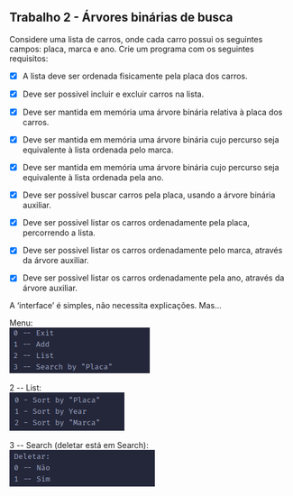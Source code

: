 ## Trabalho 2 - Árvores binárias de busca

Considere uma lista de carros, onde cada carro possui os seguintes campos: placa, marca e ano. Crie um programa com os seguintes requisitos:

  - [X]  A lista deve ser ordenada fisicamente pela placa dos carros.

- [X]  Deve ser possivel incluir e excluir carros na lista.

- [X]    Deve ser mantida em memória uma árvore binária relativa à placa dos carros.

- [X]    Deve ser mantida em memória uma árvore binária cujo percurso seja equivalente à lista ordenada pelo marca.

- [X]    Deve ser mantida em memória uma árvore binária cujo percurso seja equivalente à lista ordenada pela ano.

- [X]    Deve ser possível buscar carros pela placa, usando a árvore binária auxiliar.

- [X]    Deve ser possivel listar os carros ordenadamente pela placa, percorrendo a lista.

- [X]    Deve ser possivel listar os carros ordenadamente pelo marca, através da árvore auxiliar.

- [X]    Deve ser possivel listar os carros ordenadamente pela ano, através da árvore auxiliar.

A ‘interface’ é simples, não necessita explicações. Mas...

Menu:  
![img.png](img.png)

2 -- List:  
![img_1.png](img_1.png)

3 -- Search (deletar está em Search):  
![img_2.png](img_2.png)